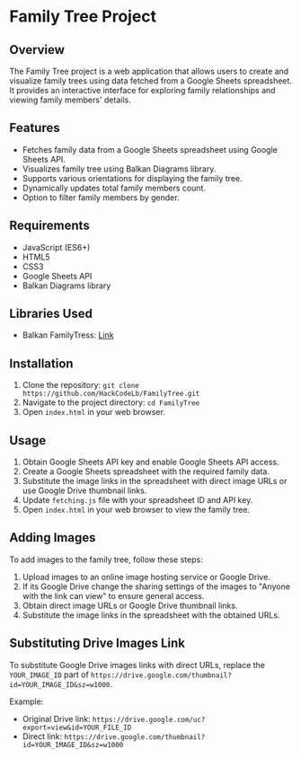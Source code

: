 # Family Tree Project

## Overview
The Family Tree project is a web application that allows users to create and visualize family trees using data fetched from a Google Sheets spreadsheet. It provides an interactive interface for exploring family relationships and viewing family members' details.

## Features
- Fetches family data from a Google Sheets spreadsheet using Google Sheets API.
- Visualizes family tree using Balkan Diagrams library.
- Supports various orientations for displaying the family tree.
- Dynamically updates total family members count.
- Option to filter family members by gender.

## Requirements
- JavaScript (ES6+)
- HTML5
- CSS3
- Google Sheets API
- Balkan Diagrams library

## Libraries Used
- Balkan FamilyTress: [Link](https://balkan.app/FamilyTreeJS/Download)

## Installation
1. Clone the repository: `git clone https://github.com/HackCodeLb/FamilyTree.git`
2. Navigate to the project directory: `cd FamilyTree`
3. Open `index.html` in your web browser.

## Usage
1. Obtain Google Sheets API key and enable Google Sheets API access.
2. Create a Google Sheets spreadsheet with the required family data.
3. Substitute the image links in the spreadsheet with direct image URLs or use Google Drive thumbnail links.
4. Update `fetching.js` file with your spreadsheet ID and API key.
5. Open `index.html` in your web browser to view the family tree.

## Adding Images
To add images to the family tree, follow these steps:
1. Upload images to an online image hosting service or Google Drive.
2. If its Google Drive change the sharing settings of the images to "Anyone with the link can view" to ensure general access.
3. Obtain direct image URLs or Google Drive thumbnail links.
4. Substitute the image links in the spreadsheet with the obtained URLs.

## Substituting Drive Images Link
To substitute Google Drive images links with direct URLs, replace the `YOUR_IMAGE_ID` part of `https://drive.google.com/thumbnail?id=YOUR_IMAGE_ID&sz=w1000`.

Example:
- Original Drive link: `https://drive.google.com/uc?export=view&id=YOUR_FILE_ID`
- Direct link: `https://drive.google.com/thumbnail?id=YOUR_IMAGE_ID&sz=w1000`
